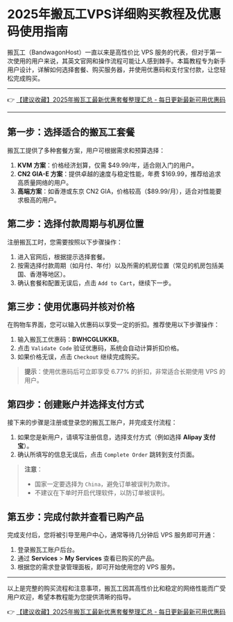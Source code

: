 # 2025年搬瓦工VPS详细购买教程及优惠码使用指南

搬瓦工（BandwagonHost）一直以来是高性价比 VPS 服务的代表，但对于第一次使用的用户来说，其英文官网和操作流程可能让人感到棘手。本篇教程专为新手用户设计，详解如何选择套餐、购买服务器，并使用优惠码和支付宝付款，让您轻松完成购买。

---

👉 [【建议收藏】2025年搬瓦工最新优惠套餐整理汇总 - 每日更新最新可用优惠码](https://bit.ly/banwagon)

---

## 第一步：选择适合的搬瓦工套餐

搬瓦工提供了多种套餐方案，用户可根据需求和预算选择：

1. **KVM 方案**：价格经济划算，仅需 $49.99/年，适合刚入门的用户。
2. **CN2 GIA-E 方案**：提供卓越的速度与稳定性能，年费 $169.99，推荐给追求高质量网络的用户。
3. **高端方案**：如香港或东京 CN2 GIA，价格较高（$89.99/月），适合对性能要求极高的用户。

## 第二步：选择付款周期与机房位置

注册搬瓦工时，您需要按照以下步骤操作：

1. 进入官网后，根据提示选择套餐。
2. 按需选择付款周期（如月付、年付）以及所需的机房位置（常见的机房包括美国、香港等地区）。
3. 确认套餐和配置无误后，点击 `Add to Cart`，继续下一步。

## 第三步：使用优惠码并核对价格

在购物车界面，您可以输入优惠码以享受一定的折扣。推荐使用以下步骤操作：

1. 输入搬瓦工优惠码：**BWHCGLUKKB**。
2. 点击 `Validate Code` 验证优惠码，系统会自动计算折扣价格。
3. 如果价格无误，点击 `Checkout` 继续完成购买。

> **提示**：使用优惠码后可立即享受 6.77% 的折扣，非常适合长期使用 VPS 的用户。

## 第四步：创建账户并选择支付方式

接下来的步骤是注册或登录您的搬瓦工账户，并完成支付流程：

1. 如果您是新用户，请填写注册信息，选择支付方式（例如选择 **Alipay 支付宝**）。
2. 确认所填写的信息无误后，点击 `Complete Order` 跳转到支付页面。

> **注意**：  
> - 国家一定要选择为 `China`，避免订单被误判为欺诈。  
> - 不建议在下单时开启代理软件，以防订单被误判。

## 第五步：完成付款并查看已购产品

完成支付后，您将被引导至用户中心，通常等待几分钟后 VPS 服务即可开通：

1. 登录搬瓦工账户后台。
2. 通过 **Services** > **My Services** 查看已购买的产品。
3. 根据您的需求登录管理面板，即可开始使用您的 VPS 服务。

---

以上是完整的购买流程和注意事项，搬瓦工因其高性价比和稳定的网络性能而广受用户欢迎，希望本教程能为您提供清晰的指导。

👉 [【建议收藏】2025年搬瓦工最新优惠套餐整理汇总 - 每日更新最新可用优惠码](https://bit.ly/banwagon)